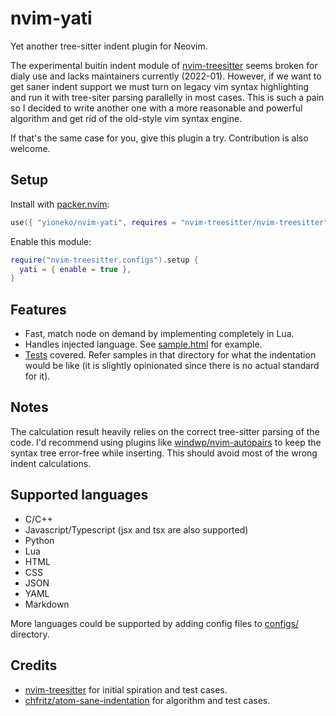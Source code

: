 # nvim-yati

Yet another tree-sitter indent plugin for Neovim.

The experimental buitin indent module of [nvim-treesitter](https://github.com/nvim-treesitter/nvim-treesitter) seems broken for dialy use and lacks maintainers currently (2022-01). However, if we want to get saner indent support we must turn on legacy vim syntax highlighting and run it with tree-siter parsing parallelly in most cases. This is such a pain so I decided to write another one with a more reasonable and powerful algorithm and get rid of the old-style vim syntax engine.

If that's the same case for you, give this plugin a try. Contribution is also welcome.

## Setup

Install with [packer.nvim](https://github.com/wbthomason/packer.nvim):

```lua
use({ "yioneko/nvim-yati", requires = "nvim-treesitter/nvim-treesitter" })
```

Enable this module:

```lua
require("nvim-treesitter.configs").setup {
  yati = { enable = true },
}
```

## Features

- Fast, match node on demand by implementing completely in Lua.
- Handles injected language. See [sample.html](test/indent/sample.html) for example.
- [Tests](test/indent) covered. Refer samples in that directory for what the indentation would be like (it is slightly opinionated since there is no actual standard for it).

## Notes

The calculation result heavily relies on the correct tree-sitter parsing of the code. I'd recommend using plugins like [windwp/nvim-autopairs](https://github.com/windwp/nvim-autopairs) to keep the syntax tree error-free while inserting. This should avoid most of the wrong indent calculations.

## Supported languages

- C/C++
- Javascript/Typescript (jsx and tsx are also supported)
- Python
- Lua
- HTML
- CSS
- JSON
- YAML
- Markdown

More languages could be supported by adding config files to [configs/](lua/nvim-yati/configs) directory.

## Credits

- [nvim-treesitter](https://github.com/nvim-treesitter/nvim-treesitter) for initial spiration and test cases.
- [chfritz/atom-sane-indentation](https://github.com/chfritz/atom-sane-indentation) for algorithm and test cases.
